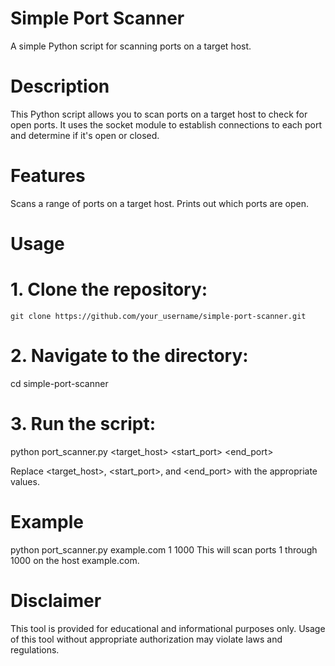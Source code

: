 # Simple Port Scanner
A simple Python script for scanning ports on a target host.

# Description
This Python script allows you to scan ports on a target host to check for open ports. It uses the socket module to establish connections to each port and determine if it's open or closed.
# Features
  Scans a range of ports on a target host.
  Prints out which ports are open.

# Usage
# 1. Clone the repository:

```git clone https://github.com/your_username/simple-port-scanner.git```

# 2. Navigate to the directory:
cd simple-port-scanner

# 3. Run the script:
python port_scanner.py <target_host> <start_port> <end_port>

Replace <target_host>, <start_port>, and <end_port> with the appropriate values.

# Example
python port_scanner.py example.com 1 1000
This will scan ports 1 through 1000 on the host example.com.

# Disclaimer
This tool is provided for educational and informational purposes only. Usage of this tool without appropriate authorization may violate laws and regulations.
